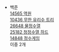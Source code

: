 - 백준  
[14565 역원](https://www.acmicpc.net/problem/14565)  
[10436 무한 유리수 트리](https://www.acmicpc.net/problem/10436)  
[26648 물정수열](https://www.acmicpc.net/problem/26648)  
[25182 청정수열 하드](https://www.acmicpc.net/problem/25182)  
[14848 정수게임](https://www.acmicpc.net/problem/14848)  
이중 2개  

